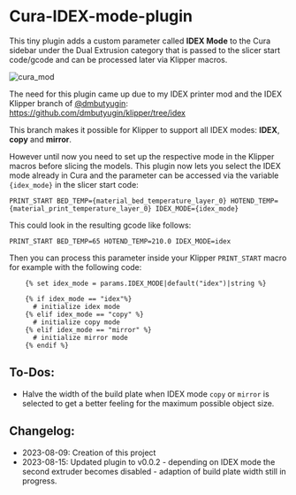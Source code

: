 # Cura-IDEX-mode-plugin
This tiny plugin adds a custom parameter called **IDEX Mode** to the Cura sidebar under the Dual Extrusion category that is passed to the slicer start code/gcode and can be processed later via Klipper macros.

![cura_mod](https://github.com/Life0fBrian/Cura-IDEX-mode-plugin/assets/84620081/8aff029f-bdf4-47d5-8996-50231394e439)


The need for this plugin came up due to my IDEX printer mod and the IDEX Klipper branch of [@dmbutyugin](https://github.com/dmbutyugin):
https://github.com/dmbutyugin/klipper/tree/idex

This branch makes it possible for Klipper to support all IDEX modes: **IDEX**, **copy** and **mirror**.

However until now you need to set up the respective mode in the Klipper macros before slicing the models.
This plugin now lets you select the IDEX mode already in Cura and the parameter can be accessed via the variable `{idex_mode}` in the slicer start code:

`PRINT_START BED_TEMP={material_bed_temperature_layer_0} HOTEND_TEMP={material_print_temperature_layer_0} IDEX_MODE={idex_mode}`

This could look in the resulting gcode like follows:

`PRINT_START BED_TEMP=65 HOTEND_TEMP=210.0 IDEX_MODE=idex`

Then you can process this parameter inside your Klipper `PRINT_START` macro for example with the following code:
```
    {% set idex_mode = params.IDEX_MODE|default("idex")|string %}

    {% if idex_mode == "idex"%}
      # initialize idex mode
    {% elif idex_mode == "copy" %}
      # initialize copy mode
    {% elif idex_mode == "mirror" %}
      # initialize mirror mode
    {% endif %}
```

## To-Dos:
- Halve the width of the build plate when IDEX mode `copy` or `mirror` is selected to get a better feeling for the maximum possible object size.

## Changelog:
- 2023-08-09: Creation of this project
- 2023-08-15: Updated plugin to v0.0.2 - depending on IDEX mode the second extruder becomes disabled - adaption of build plate width still in progress.
